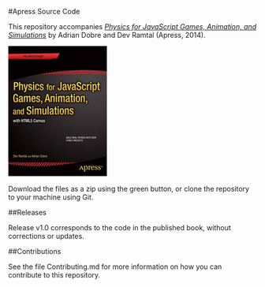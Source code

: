 #Apress Source Code

This repository accompanies [*Physics for JavaScript Games, Animation, and Simulations*](http://www.apress.com/9781430263371) by Adrian Dobre and Dev Ramtal (Apress, 2014).

![Cover image](9781430263371.jpg)

Download the files as a zip using the green button, or clone the repository to your machine using Git.

##Releases

Release v1.0 corresponds to the code in the published book, without corrections or updates.

##Contributions

See the file Contributing.md for more information on how you can contribute to this repository.
